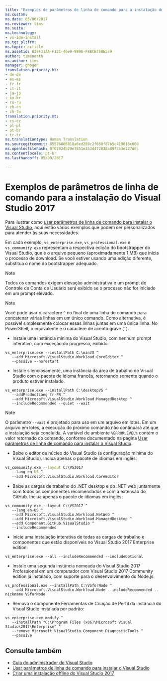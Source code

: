 ```yaml
---
title: "Exemplos de parâmetros de linha de comando para a instalação do Visual Studio | Microsoft Docs"
ms.custom: 
ms.date: 05/06/2017
ms.reviewer: tims
ms.suite: 
ms.technology:
- vs-ide-install
ms.tgt_pltfrm: 
ms.topic: article
ms.assetid: 837F31AA-F121-46e9-9996-F8BCE768E579
author: timsneath
ms.author: tims
manager: ghogen
translation.priority.ht:
- de-de
- es-es
- fr-fr
- it-it
- ja-jp
- ko-kr
- ru-ru
- zh-cn
- zh-tw
translation.priority.mt:
- cs-cz
- pl-pl
- pt-br
- tr-tr
ms.translationtype: Human Translation
ms.sourcegitcommit: 85576806818a6ed289c2f660f87b5c419016c600
ms.openlocfilehash: 0f07824b29e7851e353d472838a897853e227d6c
ms.contentlocale: pt-br
ms.lasthandoff: 05/09/2017

---
```

# <a name="command-line-parameter-examples-for-visual-studio-2017-installation"></a>Exemplos de parâmetros de linha de comando para a instalação do Visual Studio 2017
Para ilustrar como [usar parâmetros de linha de comando para instalar o Visual Studio](use-command-line-parameters-to-install-visual-studio.md), aqui estão vários exemplos que podem ser personalizados para atender às suas necessidades.

Em cada exemplo, `vs_enterprise.exe`, `vs_professional.exe` e `vs_community.exe` representam a respectiva edição do bootstrapper do Visual Studio, que é o arquivo pequeno (aproximadamente 1 MB) que inicia o processo de download. Se você estiver usando uma edição diferente, substitua o nome do bootstrapper adequado.

> [!NOTE]
> Todos os comandos exigem elevação administrativa e um prompt do Controle de Conta de Usuário será exibido se o processo não for iniciado em um prompt elevado.

> [!NOTE]
>  Você pode usar o caractere `^` no final de uma linha de comando para concatenar várias linhas em um único comando. Como alternativa, é possível simplesmente colocar essas linhas juntas em uma única linha. No PowerShell, o equivalente é o caractere de acento grave (`` ` ``). 

* Instale uma instância mínima do Visual Studio, com nenhum prompt interativo, com exceção do progresso, exibido:
```
vs_enterprise.exe --installPath C:\minVS ^
   --add Microsoft.VisualStudio.Workload.CoreEditor ^
   --passive --norestart
```

* Instale silenciosamente, uma instância da área de trabalho do Visual Studio com o pacote de idioma francês, retornando somente quando o produto estiver instalado.
```
vs_enterprise.exe --installPath C:\desktopVS ^
   --addProductLang fr-FR ^
   --add Microsoft.VisualStudio.Workload.ManagedDesktop ^
   --includeRecommended --quiet --wait
```

> [!NOTE]
>  O parâmetro `--wait` é projetado para uso em um arquivo em lotes. Em um arquivo em lotes, a execução do próximo comando não continuará até que a instalação seja concluída. A variável de ambiente `%ERRORLEVEL%` contém o valor retornado do comando, conforme documentado na página [Usar parâmetros de linha de comando para instalar o Visual Studio](use-command-line-parameters-to-install-visual-studio.md).

* Baixe o editor de núcleo do Visual Studio (a configuração mínima do Visual Studio). Inclua apenas o pacote de idiomas em inglês:

```cmd
vs_community.exe --layout C:\VS2017
   --lang en-US ^
   --add Microsoft.VisualStudio.Workload.CoreEditor
```

* Baixe as cargas de trabalho do .NET desktop e do .NET web juntamente com todos os componentes recomendados e com a extensão do GitHub. Inclua apenas o pacote de idiomas em inglês:
```
vs_community.exe --layout C:\VS2017 ^
   --lang en-US ^
   --add Microsoft.VisualStudio.Workload.NetWeb ^
   --add Microsoft.VisualStudio.Workload.ManagedDesktop ^
   --add Component.GitHub.VisualStudio ^
   --includeRecommended
```

* Inicie uma instalação interativa de todas as cargas de trabalho e componentes que estão disponíveis no Visual Studio 2017 Enterprise edition:
```
vs_enterprise.exe --all --includeRecommended --includeOptional
```

* Instale uma segunda instância nomeada do Visual Studio 2017 Professional em um computador com Visual Studio 2017 Community edition já instalado, com suporte para o desenvolvimento do Node.js:
```
vs_professional.exe --installPath C:\VSforNode ^
   --add Microsoft.VisualStudio.Workload.Node --includeRecommended --nickname VSforNode
```

* Remova o componente Ferramentas de Criação de Perfil da instância do Visual Studio instalada por padrão:
```
vs_enterprise.exe modify ^
   --installPath "C:\Program Files (x86)\Microsoft Visual Studio\2017\Enterprise" ^
   --remove Microsoft.VisualStudio.Component.DiagnosticTools ^
   --passive
```

## <a name="see-also"></a>Consulte também

 * [Guia do administrador do Visual Studio](visual-studio-administrator-guide.md)
 * [Usar parâmetros de linha de comando para instalar o Visual Studio](use-command-line-parameters-to-install-visual-studio.md)
 * [Criar uma instalação offline do Visual Studio 2017](create-an-offline-installation-of-visual-studio.md)

